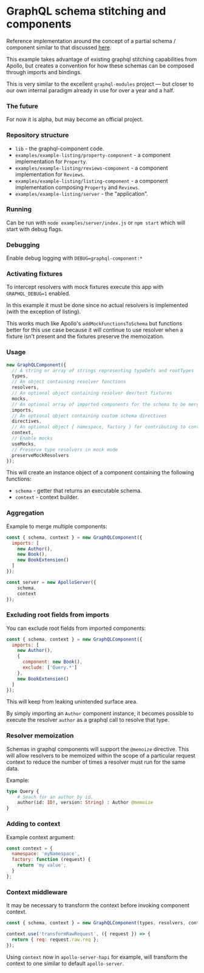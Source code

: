 # GraphQL schema stitching and components

Reference implementation around the concept of a partial schema / component similar to that discussed [here](https://medium.com/homeaway-tech-blog/distributed-graphql-schema-development-npm-modules-d734a3cb6f12).

This example takes advantage of existing graphql stitching capabilities from Apollo, but creates a convention 
for how these schemas can be composed through imports and bindings.

This is very similar to the excellent `graphql-modules` project — but closer to our own internal paradigm already in use for over a year and a half. 

### The future

For now it is alpha, but may become an official project.

### Repository structure

- `lib` - the graphql-component code.
- `examples/example-listing/property-component` - a component implementation for `Property`.
- `examples/example-listing/reviews-component` - a component implementation for `Reviews`.
- `examples/example-listing/listing-component` - a component implementation composing `Property` and `Reviews`.
- `examples/example-listing/server` - the "application".

### Running

Can be run with `node examples/server/index.js` or `npm start` which will start with debug flags.

### Debugging

Enable debug logging with `DEBUG=graphql-component:*`

### Activating fixtures

To intercept resolvers with mock fixtures execute this app with `GRAPHQL_DEBUG=1` enabled.

In this example it must be done since no actual resolvers is implemented (with the exception of listing).

This works much like Apollo's `addMockFunctionsToSchema` but functions better for this use case 
because it will continue to use resolver when a fixture isn't present and the fixtures preserve the 
memoization.

### Usage

```javascript
new GraphQLComponent({ 
  // A string or array of strings representing typeDefs and rootTypes
  types,
  // An object containing resolver functions
  resolvers, 
  // An optional object containing resolver dev/test fixtures
  mocks,
  // An optional array of imported components for the schema to be merged with
  imports,
  // An optional object containing custom schema directives
  directives,
  // An optional object { namespace, factory } for contributing to context
  context,
  // Enable mocks
  useMocks,
  // Preserve type resolvers in mock mode
  preserveMockResolvers
});
```

This will create an instance object of a component containing the following functions:

- `schema` - getter that returns an executable schema.
- `context` - context builder.

### Aggregation 

Example to merge multiple components:

```javascript
const { schema, context } = new GraphQLComponent({
  imports: [
    new Author(),
    new Book(),
    new BookExtension()
  ]
});

const server = new ApolloServer({
    schema,
    context
});
```

### Excluding root fields from imports

You can exclude root fields from imported components:

```javascript
const { schema, context } = new GraphQLComponent({
  imports: [
    new Author(),
    {
      component: new Book(),
      exclude: ['Query.*']
    },
    new BookExtension()
  ]
});
```

This will keep from leaking unintended surface area.

By simply importing an `Author` component instance, it becomes possible to execute the resolver `author` as a graphql call to resolve that type.

### Resolver memoization

Schemas in graphql components will support the `@memoize` directive. This will allow resolvers to be memoized within the 
scope of a particular request context to reduce the number of times a resolver must run for the same data.

Example:

```graphql
type Query {
    # Seach for an author by id.
    author(id: ID!, version: String) : Author @memoize
}
```

### Adding to context

Example context argument:

```javascript
const context = {
  namespace: 'myNamespace',
  factory: function (request) {
    return 'my value';
  }
};
```

### Context middleware

It may be necessary to transform the context before invoking component context.

```javascript
const { schema, context } = new GraphQLComponent(types, resolvers, context);

context.use('transformRawRequest', ({ request }) => {
  return { req: request.raw.req };
});
```

Using `context` now in `apollo-server-hapi` for example, will transform the context to one similar to default `apollo-server`.
